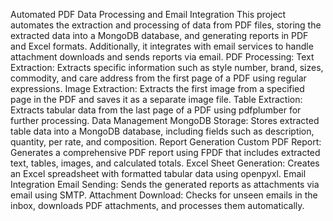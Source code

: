 Automated PDF Data Processing and Email Integration
            This project automates the extraction and processing of data from PDF files, storing the extracted data into a MongoDB database, and generating reports in PDF and Excel formats. Additionally, it integrates with email services to handle attachment downloads and sends reports via email.
PDF Processing:
      Text Extraction: Extracts specific information such as style number, brand, sizes, commodity, and care address from the first page of a PDF using regular expressions.
      Image Extraction: Extracts the first image from a specified page in the PDF and saves it as a separate image file.
      Table Extraction: Extracts tabular data from the last page of a PDF using pdfplumber for further processing.
Data Management
        MongoDB Storage: Stores extracted table data into a MongoDB database, including fields such as description, quantity, per rate, and composition.
Report Generation
        Custom PDF Report: Generates a comprehensive PDF report using FPDF that includes extracted text, tables, images, and calculated totals.
        Excel Sheet Generation: Creates an Excel spreadsheet with formatted tabular data using openpyxl.
Email Integration
        Email Sending: Sends the generated reports as attachments via email using SMTP.
        Attachment Download: Checks for unseen emails in the inbox, downloads PDF attachments, and processes them automatically.
